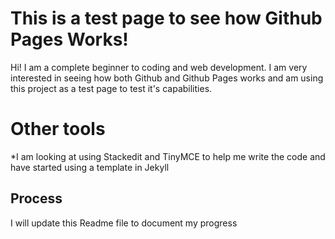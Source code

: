 # This is a test page to see how Github Pages Works!

Hi! I am a complete beginner to coding and web development. I am very interested in seeing how both Github and Github Pages works and am using this project as a test page to test it's capabilities.


# Other tools

*I am looking at using Stackedit and TinyMCE to help me write the code and have started using a template in Jekyll 

## Process

I will update this Readme file to document my progress

